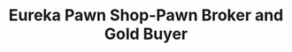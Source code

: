 ---
title: "Eureka Pawn Shop-Pawn Broker and Gold Buyer"
url: /eureka/eureka-pawn-shop-pawn-broker-and-gold-buyer/
shop: pawnbroker
---